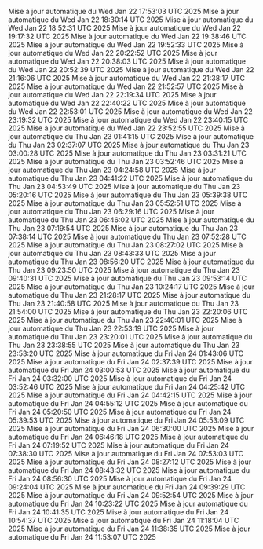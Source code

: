 Mise à jour automatique du Wed Jan 22 17:53:03 UTC 2025
Mise à jour automatique du Wed Jan 22 18:30:14 UTC 2025
Mise à jour automatique du Wed Jan 22 18:52:31 UTC 2025
Mise à jour automatique du Wed Jan 22 19:17:32 UTC 2025
Mise à jour automatique du Wed Jan 22 19:38:46 UTC 2025
Mise à jour automatique du Wed Jan 22 19:52:33 UTC 2025
Mise à jour automatique du Wed Jan 22 20:22:52 UTC 2025
Mise à jour automatique du Wed Jan 22 20:38:03 UTC 2025
Mise à jour automatique du Wed Jan 22 20:52:39 UTC 2025
Mise à jour automatique du Wed Jan 22 21:16:06 UTC 2025
Mise à jour automatique du Wed Jan 22 21:38:17 UTC 2025
Mise à jour automatique du Wed Jan 22 21:52:57 UTC 2025
Mise à jour automatique du Wed Jan 22 22:19:34 UTC 2025
Mise à jour automatique du Wed Jan 22 22:40:22 UTC 2025
Mise à jour automatique du Wed Jan 22 22:53:01 UTC 2025
Mise à jour automatique du Wed Jan 22 23:19:32 UTC 2025
Mise à jour automatique du Wed Jan 22 23:40:15 UTC 2025
Mise à jour automatique du Wed Jan 22 23:52:55 UTC 2025
Mise à jour automatique du Thu Jan 23 01:41:15 UTC 2025
Mise à jour automatique du Thu Jan 23 02:37:07 UTC 2025
Mise à jour automatique du Thu Jan 23 03:00:28 UTC 2025
Mise à jour automatique du Thu Jan 23 03:31:21 UTC 2025
Mise à jour automatique du Thu Jan 23 03:52:46 UTC 2025
Mise à jour automatique du Thu Jan 23 04:24:58 UTC 2025
Mise à jour automatique du Thu Jan 23 04:41:22 UTC 2025
Mise à jour automatique du Thu Jan 23 04:53:49 UTC 2025
Mise à jour automatique du Thu Jan 23 05:20:16 UTC 2025
Mise à jour automatique du Thu Jan 23 05:39:38 UTC 2025
Mise à jour automatique du Thu Jan 23 05:52:51 UTC 2025
Mise à jour automatique du Thu Jan 23 06:29:16 UTC 2025
Mise à jour automatique du Thu Jan 23 06:46:02 UTC 2025
Mise à jour automatique du Thu Jan 23 07:19:54 UTC 2025
Mise à jour automatique du Thu Jan 23 07:38:14 UTC 2025
Mise à jour automatique du Thu Jan 23 07:52:28 UTC 2025
Mise à jour automatique du Thu Jan 23 08:27:02 UTC 2025
Mise à jour automatique du Thu Jan 23 08:43:33 UTC 2025
Mise à jour automatique du Thu Jan 23 08:56:20 UTC 2025
Mise à jour automatique du Thu Jan 23 09:23:50 UTC 2025
Mise à jour automatique du Thu Jan 23 09:40:31 UTC 2025
Mise à jour automatique du Thu Jan 23 09:53:14 UTC 2025
Mise à jour automatique du Thu Jan 23 10:24:17 UTC 2025
Mise à jour automatique du Thu Jan 23 21:28:17 UTC 2025
Mise à jour automatique du Thu Jan 23 21:40:58 UTC 2025
Mise à jour automatique du Thu Jan 23 21:54:00 UTC 2025
Mise à jour automatique du Thu Jan 23 22:20:06 UTC 2025
Mise à jour automatique du Thu Jan 23 22:40:01 UTC 2025
Mise à jour automatique du Thu Jan 23 22:53:19 UTC 2025
Mise à jour automatique du Thu Jan 23 23:20:01 UTC 2025
Mise à jour automatique du Thu Jan 23 23:38:55 UTC 2025
Mise à jour automatique du Thu Jan 23 23:53:20 UTC 2025
Mise à jour automatique du Fri Jan 24 01:43:06 UTC 2025
Mise à jour automatique du Fri Jan 24 02:37:39 UTC 2025
Mise à jour automatique du Fri Jan 24 03:00:53 UTC 2025
Mise à jour automatique du Fri Jan 24 03:32:00 UTC 2025
Mise à jour automatique du Fri Jan 24 03:52:46 UTC 2025
Mise à jour automatique du Fri Jan 24 04:25:42 UTC 2025
Mise à jour automatique du Fri Jan 24 04:42:15 UTC 2025
Mise à jour automatique du Fri Jan 24 04:55:12 UTC 2025
Mise à jour automatique du Fri Jan 24 05:20:50 UTC 2025
Mise à jour automatique du Fri Jan 24 05:39:53 UTC 2025
Mise à jour automatique du Fri Jan 24 05:53:09 UTC 2025
Mise à jour automatique du Fri Jan 24 06:30:00 UTC 2025
Mise à jour automatique du Fri Jan 24 06:46:18 UTC 2025
Mise à jour automatique du Fri Jan 24 07:19:52 UTC 2025
Mise à jour automatique du Fri Jan 24 07:38:30 UTC 2025
Mise à jour automatique du Fri Jan 24 07:53:03 UTC 2025
Mise à jour automatique du Fri Jan 24 08:27:12 UTC 2025
Mise à jour automatique du Fri Jan 24 08:43:32 UTC 2025
Mise à jour automatique du Fri Jan 24 08:56:30 UTC 2025
Mise à jour automatique du Fri Jan 24 09:24:04 UTC 2025
Mise à jour automatique du Fri Jan 24 09:39:29 UTC 2025
Mise à jour automatique du Fri Jan 24 09:52:54 UTC 2025
Mise à jour automatique du Fri Jan 24 10:23:22 UTC 2025
Mise à jour automatique du Fri Jan 24 10:41:35 UTC 2025
Mise à jour automatique du Fri Jan 24 10:54:37 UTC 2025
Mise à jour automatique du Fri Jan 24 11:18:04 UTC 2025
Mise à jour automatique du Fri Jan 24 11:38:35 UTC 2025
Mise à jour automatique du Fri Jan 24 11:53:07 UTC 2025
